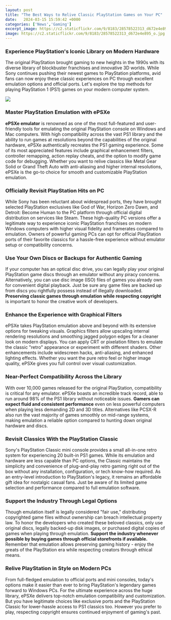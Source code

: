 ```yaml
---
layout: post
title: "The Best Ways to Relive Classic PlayStation Games on Your PC"
date:   2024-03-15 15:59:42 +0000
categories: ['News','Gaming']
excerpt_image: https://c2.staticflickr.com/9/8183/28578522313_d672e4e895_o.jpg
image: https://c2.staticflickr.com/9/8183/28578522313_d672e4e895_o.jpg
---
```


### Experience PlayStation's Iconic Library on Modern Hardware
The original PlayStation brought gaming to new heights in the 1990s with its diverse library of blockbuster franchises and innovative 3D worlds. While Sony continues pushing their newest games to PlayStation platforms, avid fans can now enjoy these classic experiences on PC through excellent emulation options and official ports. Let's explore the top methods for playing PlayStation 1 (PS1) games on your modern computer system.

![](https://c2.staticflickr.com/9/8183/28578522313_d672e4e895_o.jpg)
### Master PlayStation Emulation with ePSXe 
**ePSXe emulator** is renowned as one of the most full-featured and user-friendly tools for emulating the original PlayStation console on Windows and Mac computers. With high compatibility across the vast PS1 library and the ability to run games at resolutions beyond the capabilities of the original hardware, ePSXe authentically recreates the PS1 gaming experience. Some of its most appreciated features include graphical enhancement filters, controller remapping, action replay cheats, and the option to modify game code for debugging. Whether you want to relive classics like Metal Gear Solid or Grand Theft Auto with anti-aliasing and higher internal resolutions, ePSXe is the go-to choice for smooth and customizable PlayStation emulation.
### Officially Revisit PlayStation Hits on PC
While Sony has been reluctant about widespread ports, they have brought selected PlayStation exclusives like God of War, Horizon Zero Dawn, and Detroit: Become Human to the PC platform through official digital distribution on services like Steam. These high-quality PC versions offer a legitimate way to experience iconic PlayStation franchises on modern Windows computers with higher visual fidelity and framerates compared to emulation. Owners of powerful gaming PCs can opt for official PlayStation ports of their favorite classics for a hassle-free experience without emulator setup or compatibility concerns. 
### Use Your Own Discs or Backups for Authentic Gaming
If your computer has an optical disc drive, you can legally play your original PlayStation game discs through an emulator without any piracy concerns. Alternatively, you can use disc image (ISO) files of games you already own for convenient digital playback. Just be sure any game files are backed up from discs you rightfully possess instead of illegally downloaded. **Preserving classic games through emulation while respecting copyright** is important to honor the creative work of developers.
### Enhance the Experience with Graphical Filters 
ePSXe takes PlayStation emulation above and beyond with its extensive options for tweaking visuals. Graphics filters allow upscaling internal rendering resolutions and smoothing jagged polygon edges for a cleaner look on modern displays. You can apply CRT or pixelation filters to emulate the classic "retro" appearance or experiment with different shaders. Other enhancements include widescreen hacks, anti-aliasing, and enhanced lighting effects. Whether you want the pure retro feel or higher image quality, ePSXe gives you full control over visual customization.
### Near-Perfect Compatibility Across the Library
With over 10,000 games released for the original PlayStation, compatibility is critical for any emulator. ePSXe boasts an incredible track record, able to run around 98% of the PS1 library without noticeable issues. **Gamers can expect fluid and consistent performance** even on less powerful computers when playing less demanding 2D and 3D titles. Alternatives like PCSX-R also run the vast majority of games smoothly on mid-range systems, making emulation a reliable option compared to hunting down original hardware and discs.
### Revisit Classics With the PlayStation Classic
Sony's PlayStation Classic mini console provides a small all-in-one retro system for experiencing 20 built-in PS1 games. While its emulation and hardware are less capable than PC options, the Classic maintains the simplicity and convenience of plug-and-play retro gaming right out of the box without any installation, configuration, or tech know-how required. As an entry-level introduction to PlayStation's legacy, it remains an affordable gift idea for nostalgic casual fans. Just be aware of its limited game selection and performance compared to full emulation software.
### Support the Industry Through Legal Options
Though emulation itself is legally considered "fair use," distributing copyrighted game files without ownership can breach intellectual property law. To honor the developers who created these beloved classics, only use original discs, legally backed-up disk images, or purchased digital copies of games when playing through emulation. **Support the industry whenever possible by buying games through official storefronts if available.** Remember that emulation allows preserving gaming history - enjoy the greats of the PlayStation era while respecting creators through ethical means.
### Relive PlayStation in Style on Modern PCs
From full-fledged emulation to official ports and mini consoles, today's options make it easier than ever to bring PlayStation's legendary games forward to Windows PCs. For the ultimate experience across the huge library, ePSXe delivers top-notch emulation compatibility and customization. But you have legitimate choices like exclusive ports and the PlayStation Classic for lower-hassle access to PS1 classics too. However you prefer to play, respecting copyright ensures continued enjoyment of gaming's past.